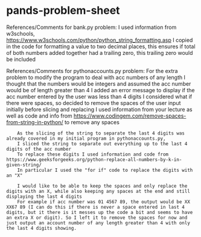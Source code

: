 # pands-problem-sheet

References/Comments for bank.py problem:
        I used information from w3schools, https://www.w3schools.com/python/python_string_formatting.asp
        I copied in the code for formatting a value to two decimal places, this ensures if total of both numbers added together had a trailing zero, this trailing zero would be included


References/Comments for pythonaccounts.py problem:
        For the extra problem to modify the program to deal with acc numbers of any length
        I thought that the numbers would be integers and assumed the acc number would be of length greater than 4
        I added an error message to display if the acc number entered by the user was less than 4 digits
        I considered what if there were spaces, so decided to remove the spaces of the user input initially before slicing and replacing
        I used information from your lecture as well as code and info from https://www.codingem.com/remove-spaces-from-string-in-python/ to remove any spaces

        As the slicing of the string to separate the last 4 digits was already covered in my initial program in pythonaccounts.py,
        I sliced the string to separate out everything up to the last 4 digits of the acc number
        To replace these digits I used information and code from https://www.geeksforgeeks.org/python-replace-all-numbers-by-k-in-given-string/ 
        In particular I used the "for if" code to replace the digits with an "X"

        I would like to be able to keep the spaces and only replace the digits with an X, while also keeping any spaces at the end and still displaying the last 4 digits
        For example if acc number was 01 4567 89, the output would be XX XX67 89 (I can do this if there is never a space entered in last 4 digits, but it there is it messes up the code a bit and seems to have an extra X or digit). So I left it to remove the spaces for now and just output an account number of any length greater than 4 with only the last 4 digits showing.
